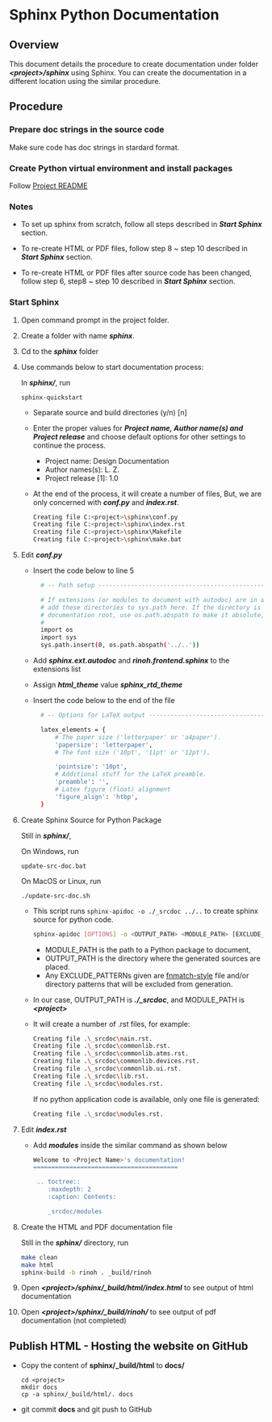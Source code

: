 # Sphinx Python Documentation

## Overview

This document details the procedure to create documentation under folder ***\<project\>/sphinx*** using Sphinx. You can create the documentation in a different location using the similar procedure.

## Procedure

### Prepare doc strings in the source code

Make sure code has doc strings in stardard format.

### Create Python virtual environment and install packages

Follow [Project README](../README.md)

### Notes

* To set up sphinx from scratch, follow all steps described in ***Start Sphinx*** section.

* To re-create HTML or PDF files, follow step 8 ~ step 10 described in ***Start Sphinx*** section.

* To re-create HTML or PDF files after source code has been changed, follow step 6, step8 ~ step 10 described in ***Start Sphinx*** section.

### Start Sphinx

1. Open command prompt in the project folder.

2. Create a folder with name ***sphinx***.

3. Cd to the ***sphinx*** folder

4. Use commands below to start documentation process:

    In ***sphinx/***, run
    ```
    sphinx-quickstart
    ```
    * Separate source and build directories (y/n) [n]

    * Enter the proper values for ***Project name, Author name(s) and Project release*** and choose default options for other settings to continue the process.

      * Project name: Design Documentation
      * Author names(s): L. Z.
      * Project release [1]: 1.0

    * At the end of the process, it will create a number of files, But, we are only concerned with ***conf.py*** and ***index.rst***.

      ```bash
      Creating file C:<project>\sphinx\conf.py
      Creating file C:<project>\sphinx\index.rst
      Creating file C:<project>\sphinx\Makefile
      Creating file C:<project>\sphinx\make.bat
      ```

5. Edit ***conf.py***

   * Insert the code below to line 5

      ```bash
        # -- Path setup --------------------------------------------------------------

        # If extensions (or modules to document with autodoc) are in another directory,
        # add these directories to sys.path here. If the directory is relative to the
        # documentation root, use os.path.abspath to make it absolute, like shown here.
        #
        import os
        import sys
        sys.path.insert(0, os.path.abspath('../..'))
      ```

    * Add ***sphinx.ext.autodoc*** and ***rinoh.frontend.sphinx*** to the extensions list

    * Assign ***html_theme*** value ***sphinx_rtd_theme***

    * Insert the code below to the end of the file

      ```bash
        # -- Options for LaTeX output ------------------------------------------------

        latex_elements = {
            # The paper size ('letterpaper' or 'a4paper').
            'papersize': 'letterpaper',
            # The font size ('10pt', '11pt' or '12pt').

            'pointsize': '10pt',
            # Additional stuff for the LaTeX preamble.
            'preamble': '',
            # Latex figure (float) alignment
            'figure_align': 'htbp',
        }
      ```

6. Create Sphinx Source for Python Package

    Still in ***sphinx/***,

    On Windows, run
    ```
    update-src-doc.bat
    ```
    On MacOS or Linux, run
    ```
    ./update-src-doc.sh
    ```
   * This script runs `sphinx-apidoc -o ./_srcdoc ../..` to create sphinx source for python code.

      ```bash
      sphinx-apidoc [OPTIONS] -o <OUTPUT_PATH> <MODULE_PATH> [EXCLUDE_PATTERN …]
      ```
      * MODULE_PATH is the path to a Python package to document,
      * OUTPUT_PATH is the directory where the generated sources are placed.
      * Any EXCLUDE_PATTERNs given are [fnmatch-style](https://docs.python.org/3/library/fnmatch.html) file and/or directory patterns that will be excluded from generation.

   * In our case, OUTPUT_PATH is ***./_srcdoc***, and MODULE_PATH is ***\<project\>***

   * It will create a number of .rst files, for example:

      ```bash
      Creating file .\_srcdoc\main.rst.
      Creating file .\_srcdoc\commonlib.rst.
      Creating file .\_srcdoc\commonlib.atms.rst.
      Creating file .\_srcdoc\commonlib.devices.rst.
      Creating file .\_srcdoc\commonlib.ui.rst.
      Creating file .\_srcdoc\lib.rst.
      Creating file .\_srcdoc\modules.rst.
      ```

      If no python application code is available, only one file is generated:
      ```bash
      Creating file .\_srcdoc\modules.rst.
      ```

7. Edit ***index.rst***

   * Add ***modules*** inside the similar command as shown below

      ```bash
      Welcome to <Project Name>'s documentation!
      ========================================

       .. toctree::
          :maxdepth: 2
          :caption: Contents:

          _srcdoc/modules
      ```

8. Create the HTML and PDF documentation file

    Still in the ***sphinx/*** directory, run

    ```bash
    make clean
    make html
    sphinx-build -b rinoh . _build/rinoh
    ```

9. Open ***\<project\>/sphinx/_build/html/index.html*** to see output of html documentation

10. Open ***\<project\>/sphinx/_build/rinoh/*** to see output of pdf documentation (not completed)


## Publish HTML - Hosting the website on GitHub

* Copy the content of **sphinx/_build/html** to **docs/**

  ```
  cd <project>
  mkdir docs
  cp -a sphinx/_build/html/. docs
  ```

* git commit **docs** and git push to GitHub
